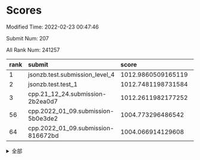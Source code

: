 # Scores

Modified Time: 2022-02-23 00:47:46

Submit Num: 207

All Rank Num: 241257

| rank |               submit               |       score        |       sigma        | pk_num |
| :--- | :--------------------------------- | :----------------- | :----------------- | :----- |
| 1    | jsonzb.test.submission_level_4     | 1012.9860509165119 | 0.7798118931595761 | 4664   |
| 2    | jsonzb.test.test_1                 | 1012.7481198731584 | 0.7845903623161602 | 4658   |
| 3    | cpp.21_12_24.submission-2b2ea0d7   | 1012.2611982177252 | 0.7772742805860287 | 4662   |
| 56   | cpp.2022_01_09.submission-5b0e3de2 | 1004.773296486542  | 0.7262850808665019 | 4660   |
| 64   | cpp.2022_01_09.submission-816672bd | 1004.066914129608  | 0.710719349768678  | 4663   |


<details>
<summary>全部</summary>

| rank |                 submit                 |       score        |       sigma        | pk_num |
| :--- | :------------------------------------- | :----------------- | :----------------- | :----- |
| 1    | jsonzb.test.submission_level_4         | 1012.9860509165119 | 0.7798118931595761 | 4664   |
| 2    | jsonzb.test.test_1                     | 1012.7481198731584 | 0.7845903623161602 | 4658   |
| 3    | cpp.21_12_24.submission-2b2ea0d7       | 1012.2611982177252 | 0.7772742805860287 | 4662   |
| 4    | gobigger.level_3.submission_level_3_34 | 1011.5585843438029 | 0.7874329859885746 | 4659   |
| 5    | gobigger.level_3.submission_level_3_3  | 1011.5547490376504 | 0.7778912538128722 | 4661   |
| 6    | gobigger.level_3.submission_level_3_16 | 1011.3421701590389 | 0.7792817761328032 | 4657   |
| 7    | gobigger.level_3.submission_level_3_37 | 1010.9727829494402 | 0.7727796871450341 | 4665   |
| 8    | gobigger.level_3.submission_level_3_11 | 1010.9701339131634 | 0.7575767327612326 | 4663   |
| 9    | gobigger.level_3.submission_level_3_45 | 1010.957099823929  | 0.7813882131664882 | 4655   |
| 10   | gobigger.level_3.submission_level_3_24 | 1010.9405856152339 | 0.7571487362952658 | 4670   |
| 11   | gobigger.level_3.submission_level_3_20 | 1010.873449717276  | 0.7669938045707146 | 4660   |
| 12   | gobigger.level_3.submission_level_3_35 | 1010.688653026175  | 0.7540204897082123 | 4668   |
| 13   | gobigger.level_3.submission_level_3_32 | 1010.6362454881821 | 0.7506437823376259 | 4664   |
| 14   | gobigger.level_3.submission_level_3_48 | 1010.6169767775032 | 0.766558365199975  | 4661   |
| 15   | gobigger.level_3.submission_level_3_30 | 1010.3418175476488 | 0.7671484553630574 | 4660   |
| 16   | gobigger.level_3.submission_level_3_42 | 1010.3089759844786 | 0.7663349486207467 | 4665   |
| 17   | gobigger.level_3.submission_level_3_1  | 1010.2817455193444 | 0.7679524167538682 | 4662   |
| 18   | gobigger.level_3.submission_level_3_40 | 1010.2789127907373 | 0.7561105516751339 | 4665   |
| 19   | gobigger.level_3.submission_level_3_6  | 1010.2352719588396 | 0.7542149260363444 | 4661   |
| 20   | gobigger.level_3.submission_level_3_47 | 1010.178777681482  | 0.7698472845485471 | 4665   |
| 21   | gobigger.level_3.submission_level_3_14 | 1010.0944016261749 | 0.7624057923896725 | 4662   |
| 22   | gobigger.level_3.submission_level_3_25 | 1010.0501092615773 | 0.7483737735607768 | 4660   |
| 23   | gobigger.level_3.submission_level_3_26 | 1009.985734020736  | 0.7618333188948351 | 4663   |
| 24   | gobigger.level_3.submission_level_3_36 | 1009.9102115611727 | 0.7657656940958577 | 4664   |
| 25   | gobigger.level_3.submission_level_3_21 | 1009.8854851223298 | 0.7501716066695289 | 4664   |
| 26   | gobigger.level_3.submission_level_3_27 | 1009.8653204231841 | 0.749256024567101  | 4660   |
| 27   | gobigger.level_3.submission_level_3_22 | 1009.8574960804842 | 0.7501870015404464 | 4662   |
| 28   | gobigger.level_3.submission_level_3_7  | 1009.7187500545457 | 0.7623474461276646 | 4662   |
| 29   | gobigger.level_3.submission_level_3_23 | 1009.6465682778468 | 0.7685642561882259 | 4658   |
| 30   | gobigger.level_3.submission_level_3_46 | 1009.6398670167193 | 0.7396606031056299 | 4662   |
| 31   | gobigger.level_3.submission_level_3_17 | 1009.5546876910247 | 0.7769452334480524 | 4658   |
| 32   | gobigger.level_3.submission_level_3_41 | 1009.5483456770006 | 0.750045801846602  | 4666   |
| 33   | gobigger.level_3.submission_level_3_5  | 1009.5378735665681 | 0.7311422015414213 | 4660   |
| 34   | gobigger.level_3.submission_level_3_33 | 1009.4547120818979 | 0.7365082679407318 | 4664   |
| 35   | gobigger.level_3.submission_level_3_18 | 1009.4524213146195 | 0.7477937302780399 | 4660   |
| 36   | gobigger.level_3.submission_level_3_4  | 1009.4513081239132 | 0.751005316777571  | 4665   |
| 37   | gobigger.level_3.submission_level_3_19 | 1009.4407084283752 | 0.7560683043208065 | 4661   |
| 38   | gobigger.level_3.submission_level_3_31 | 1009.4345658539125 | 0.754825089481437  | 4663   |
| 39   | gobigger.level_3.submission_level_3_9  | 1009.4334310148763 | 0.7374188581258923 | 4663   |
| 40   | gobigger.level_3.submission_level_3_13 | 1009.3564634409464 | 0.7380052394154871 | 4662   |
| 41   | gobigger.level_3.submission_level_3_29 | 1009.3543347084741 | 0.7561074384910339 | 4664   |
| 42   | gobigger.level_3.submission_level_3_43 | 1009.3077783426818 | 0.7750868829467247 | 4661   |
| 43   | gobigger.level_3.submission_level_3_49 | 1009.2886895238795 | 0.7456913650391348 | 4658   |
| 44   | gobigger.level_3.submission_level_3_8  | 1009.2782945854227 | 0.7708291489886038 | 4662   |
| 45   | gobigger.level_3.submission_level_3_44 | 1009.1870564371749 | 0.7514480414054427 | 4664   |
| 46   | gobigger.level_3.submission_level_3_2  | 1009.0533377707268 | 0.7474826934890869 | 4657   |
| 47   | gobigger.level_3.submission_level_3_38 | 1008.9944628316064 | 0.7605664670224356 | 4660   |
| 48   | gobigger.level_3.submission_level_3_10 | 1008.775591522082  | 0.7470666787976236 | 4666   |
| 49   | gobigger.level_3.submission_level_3_15 | 1008.5628855348535 | 0.7542568519678291 | 4662   |
| 50   | gobigger.level_3.submission_level_3_28 | 1008.4684671859819 | 0.752955575744304  | 4660   |
| 51   | gobigger.level_3.submission_level_3_0  | 1008.3021640860636 | 0.7389432466692485 | 4661   |
| 52   | gobigger.level_3.submission_level_3_39 | 1008.0594570445668 | 0.7362664754444671 | 4660   |
| 53   | gobigger.level_3.submission_level_3_12 | 1007.5338951464104 | 0.7643500110796747 | 4664   |
| 54   | gobigger.level_1.submission_level_1_27 | 1005.6935156628699 | 0.7294035630483712 | 4662   |
| 55   | gobigger.level_1.submission_level_1_32 | 1005.1490592831748 | 0.7208699434216992 | 4659   |
| 56   | cpp.2022_01_09.submission-5b0e3de2     | 1004.773296486542  | 0.7262850808665019 | 4660   |
| 57   | gobigger.level_1.submission_level_1_17 | 1004.7243601336608 | 0.7325788253305601 | 4662   |
| 58   | gobigger.level_1.submission_level_1_23 | 1004.4949920242061 | 0.7325726574712366 | 4661   |
| 59   | gobigger.level_1.submission_level_1_48 | 1004.4942337279296 | 0.7141191592318943 | 4664   |
| 60   | gobigger.level_1.submission_level_1_19 | 1004.437702896201  | 0.7144417029600324 | 4663   |
| 61   | gobigger.level_1.submission_level_1_0  | 1004.3676736690495 | 0.7191001138438723 | 4669   |
| 62   | gobigger.level_1.submission_level_1_5  | 1004.3543389349662 | 0.7100627763439941 | 4662   |
| 63   | gobigger.level_1.submission_level_1_31 | 1004.1144971877522 | 0.720458829509188  | 4657   |
| 64   | cpp.2022_01_09.submission-816672bd     | 1004.066914129608  | 0.710719349768678  | 4663   |
| 65   | gobigger.level_1.submission_level_1_3  | 1004.0344523797605 | 0.7219992524671222 | 4660   |
| 66   | gobigger.level_1.submission_level_1_41 | 1003.8822193745841 | 0.7033704502205924 | 4666   |
| 67   | gobigger.level_1.submission_level_1_49 | 1003.7579228548865 | 0.7205308337092801 | 4662   |
| 68   | gobigger.level_1.submission_level_1_46 | 1003.7454350263115 | 0.7229776952262434 | 4663   |
| 69   | gobigger.level_1.submission_level_1_36 | 1003.7162473498977 | 0.7133086459254951 | 4663   |
| 70   | gobigger.level_1.submission_level_1_28 | 1003.7060210404368 | 0.7080992712925495 | 4666   |
| 71   | gobigger.level_1.submission_level_1_2  | 1003.693266271281  | 0.6979479616770261 | 4661   |
| 72   | gobigger.level_1.submission_level_1_15 | 1003.6500747539828 | 0.7069718097049754 | 4658   |
| 73   | gobigger.level_1.submission_level_1_43 | 1003.6316573070247 | 0.7163260301414194 | 4663   |
| 74   | gobigger.level_1.submission_level_1_30 | 1003.6140817564377 | 0.7148018770924007 | 4660   |
| 75   | gobigger.level_1.submission_level_1_13 | 1003.5895486574857 | 0.7057008169541388 | 4662   |
| 76   | gobigger.level_1.submission_level_1_14 | 1003.5796231687406 | 0.7216685377174772 | 4661   |
| 77   | gobigger.level_1.submission_level_1_20 | 1003.5073280957547 | 0.7115140572565547 | 4666   |
| 78   | gobigger.level_1.submission_level_1_33 | 1003.4408203560304 | 0.7034580854808125 | 4661   |
| 79   | gobigger.level_1.submission_level_1_25 | 1003.3894161135692 | 0.7153832977757539 | 4662   |
| 80   | gobigger.level_1.submission_level_1_7  | 1003.1944537380115 | 0.7218507026106077 | 4664   |
| 81   | gobigger.level_1.submission_level_1_24 | 1003.1912156497408 | 0.7204891790346799 | 4662   |
| 82   | gobigger.level_1.submission_level_1_16 | 1003.1637252083619 | 0.7146456388995601 | 4662   |
| 83   | gobigger.level_1.submission_level_1_18 | 1003.110053836922  | 0.7244698191073484 | 4663   |
| 84   | gobigger.level_1.submission_level_1_35 | 1003.0961979215141 | 0.7214280743212935 | 4658   |
| 85   | gobigger.level_1.submission_level_1_1  | 1003.0946271329861 | 0.7269162854950088 | 4667   |
| 86   | gobigger.level_1.submission_level_1_11 | 1003.0901175523371 | 0.7113093011282082 | 4658   |
| 87   | gobigger.level_1.submission_level_1_12 | 1003.0896971253828 | 0.7118585575429093 | 4660   |
| 88   | gobigger.level_1.submission_level_1_4  | 1003.0764711454375 | 0.7110578291986243 | 4660   |
| 89   | gobigger.level_1.submission_level_1_21 | 1002.9086131335913 | 0.7120803487677784 | 4658   |
| 90   | gobigger.level_1.submission_level_1_26 | 1002.8972597835653 | 0.7057979834453341 | 4663   |
| 91   | gobigger.level_1.submission_level_1_22 | 1002.89225210061   | 0.7081254402759938 | 4661   |
| 92   | gobigger.level_1.submission_level_1_40 | 1002.8779301588728 | 0.7275344636288361 | 4664   |
| 93   | gobigger.level_1.submission_level_1_38 | 1002.8627520823518 | 0.7147319854363309 | 4660   |
| 94   | gobigger.level_1.submission_level_1_9  | 1002.8383578383127 | 0.7191140928541366 | 4658   |
| 95   | gobigger.level_1.submission_level_1_6  | 1002.8368856701424 | 0.7244399706138682 | 4664   |
| 96   | gobigger.level_1.submission_level_1_34 | 1002.6858311529295 | 0.7050608677177063 | 4664   |
| 97   | gobigger.level_1.submission_level_1_37 | 1002.5757686378846 | 0.7126605114174892 | 4658   |
| 98   | gobigger.level_1.submission_level_1_42 | 1002.5595675754728 | 0.7190766146778262 | 4665   |
| 99   | gobigger.level_1.submission_level_1_8  | 1002.5406666620111 | 0.7222931183386327 | 4660   |
| 100  | gobigger.level_1.submission_level_1_44 | 1002.5052292105686 | 0.708946247571331  | 4664   |
| 101  | gobigger.level_1.submission_level_1_29 | 1002.4754028780333 | 0.7171878507721492 | 4664   |
| 102  | gobigger.level_1.submission_level_1_47 | 1002.3468467952498 | 0.7182455022739912 | 4658   |
| 103  | gobigger.level_1.submission_level_1_10 | 1002.2819330490349 | 0.7114525162310306 | 4666   |
| 104  | gobigger.level_1.submission_level_1_39 | 1002.1109021526254 | 0.711291408440932  | 4661   |
| 105  | gobigger.level_1.submission_level_1_45 | 1000.774656180379  | 0.7166171765638408 | 4659   |
| 106  | gobigger.random.submission_random_18   | 998.2253491483431  | 0.7066556068924696 | 4664   |
| 107  | gobigger.random.submission_random_11   | 997.387026143125   | 0.7083562190640375 | 4659   |
| 108  | gobigger.random.submission_random_30   | 997.1744269134407  | 0.7059561026204741 | 4662   |
| 109  | gobigger.random.submission_random_42   | 997.0949994411021  | 0.7139658813641514 | 4661   |
| 110  | gobigger.random.submission_random_3    | 997.0445055290515  | 0.7030511329066911 | 4656   |
| 111  | gobigger.random.submission_random_5    | 996.86115711317    | 0.7262049082732249 | 4664   |
| 112  | gobigger.random.submission_random_38   | 996.7915459686378  | 0.7025777468817853 | 4655   |
| 113  | gobigger.random.submission_random_9    | 996.6794806341763  | 0.7020384384619704 | 4662   |
| 114  | gobigger.random.submission_random_2    | 996.6618446227922  | 0.7144765357470088 | 4661   |
| 115  | gobigger.random.submission_random_10   | 996.6299915620131  | 0.7027039365833685 | 4663   |
| 116  | gobigger.random.submission_random_6    | 996.3957171941329  | 0.7102784045947944 | 4659   |
| 117  | gobigger.random.submission_random_27   | 996.3093184416127  | 0.7195057481066935 | 4665   |
| 118  | gobigger.random.submission_random_19   | 996.2754521666508  | 0.7130512157436228 | 4660   |
| 119  | gobigger.random.submission_random_8    | 996.2449898126542  | 0.7222962074725638 | 4657   |
| 120  | gobigger.random.submission_random_23   | 996.2246340709847  | 0.7122355734194573 | 4662   |
| 121  | gobigger.random.submission_random_17   | 996.199526658122   | 0.7115857790691725 | 4662   |
| 122  | gobigger.random.submission_random_32   | 996.1596144111131  | 0.7013408406037015 | 4661   |
| 123  | gobigger.random.submission_random_36   | 996.1575372007006  | 0.7105851067423467 | 4659   |
| 124  | gobigger.random.submission_random_37   | 996.1331649883335  | 0.7067305937442655 | 4665   |
| 125  | gobigger.random.submission_random_41   | 996.0951649679158  | 0.7140194921866178 | 4662   |
| 126  | gobigger.random.submission_random_40   | 996.0588222366183  | 0.7143000870622227 | 4662   |
| 127  | gobigger.random.submission_random_29   | 996.0056720370284  | 0.70487030821065   | 4660   |
| 128  | gobigger.random.submission_random_22   | 996.0024677635402  | 0.7122766547436952 | 4661   |
| 129  | gobigger.random.submission_random_48   | 995.9997639533342  | 0.7013321006194024 | 4668   |
| 130  | gobigger.random.submission_random_12   | 995.995558153323   | 0.7175076637012932 | 4666   |
| 131  | gobigger.random.submission_random_43   | 995.9923956375958  | 0.7088520083404442 | 4660   |
| 132  | gobigger.random.submission_random_44   | 995.9805582010414  | 0.6937670875474422 | 4664   |
| 133  | gobigger.random.submission_random_4    | 995.9568503390657  | 0.7002652064946915 | 4660   |
| 134  | gobigger.random.submission_random_39   | 995.8747908630683  | 0.7068805296801615 | 4662   |
| 135  | gobigger.random.submission_random_24   | 995.8061994540266  | 0.7387100891638437 | 4662   |
| 136  | gobigger.random.submission_random_46   | 995.7783656123372  | 0.7020670276085879 | 4656   |
| 137  | gobigger.random.submission_random_45   | 995.5729480607356  | 0.7071022088621013 | 4659   |
| 138  | gobigger.random.submission_random_0    | 995.542713651875   | 0.7226368425954596 | 4662   |
| 139  | gobigger.random.submission_random_7    | 995.5343297619389  | 0.7187537025501936 | 4660   |
| 140  | gobigger.random.submission_random_15   | 995.4806232357016  | 0.7115525202573368 | 4664   |
| 141  | gobigger.random.submission_random_33   | 995.4682518829625  | 0.7025340622289058 | 4663   |
| 142  | gobigger.random.submission_random_35   | 995.4534028354543  | 0.699007082737049  | 4665   |
| 143  | gobigger.random.submission_random_1    | 995.4523284309903  | 0.7166332272633855 | 4662   |
| 144  | gobigger.random.submission_random_21   | 995.4283426283574  | 0.7220827400628876 | 4661   |
| 145  | gobigger.random.submission_random_16   | 995.3938582516665  | 0.7057009054043053 | 4665   |
| 146  | gobigger.random.submission_random_49   | 995.3782796441174  | 0.7112258800199933 | 4663   |
| 147  | gobigger.random.submission_random_34   | 995.2248425636557  | 0.7114071051262282 | 4659   |
| 148  | gobigger.random.submission_random_20   | 995.2131002371366  | 0.7344802169343702 | 4657   |
| 149  | gobigger.random.submission_random_47   | 995.1827415012709  | 0.7074644270045142 | 4664   |
| 150  | gobigger.random.submission_random_26   | 995.1600103024855  | 0.7211093363243576 | 4658   |
| 151  | gobigger.random.submission_random_31   | 995.0944176404907  | 0.7312458924839628 | 4663   |
| 152  | gobigger.random.submission_random_14   | 995.0768835009203  | 0.7087544618264946 | 4666   |
| 153  | gobigger.random.submission_random_25   | 994.6550745991071  | 0.7118701898271805 | 4662   |
| 154  | gobigger.random.submission_random_13   | 994.539519754753   | 0.7052716089271216 | 4662   |
| 155  | gobigger.random.submission_random_28   | 994.237476184816   | 0.7281610558877448 | 4660   |
| 156  | gobigger.level_2.submission_level_2_4  | 994.1117953155807  | 0.7243271363652728 | 4661   |
| 157  | gobigger.level_2.submission_level_2_22 | 993.9508779439819  | 0.753899482371388  | 4665   |
| 158  | gobigger.level_2.submission_level_2_1  | 993.6471809372293  | 0.7269609633329293 | 4659   |
| 159  | gobigger.level_2.submission_level_2_21 | 993.4121490275367  | 0.7194019188559155 | 4665   |
| 160  | gobigger.level_2.submission_level_2_43 | 993.3907758524485  | 0.7405694339925238 | 4663   |
| 161  | gobigger.level_2.submission_level_2_36 | 993.3383734560775  | 0.729790329742514  | 4665   |
| 162  | gobigger.level_2.submission_level_2_33 | 993.2514886215512  | 0.7384916320897428 | 4661   |
| 163  | gobigger.level_2.submission_level_2_25 | 993.0891293273477  | 0.7297952623209834 | 4666   |
| 164  | gobigger.level_2.submission_level_2_11 | 993.0597575384116  | 0.728325353408777  | 4662   |
| 165  | gobigger.level_2.submission_level_2_20 | 992.9508010487868  | 0.7608436974491017 | 4667   |
| 166  | gobigger.level_2.submission_level_2_23 | 992.8211630444074  | 0.7263786315138464 | 4660   |
| 167  | gobigger.level_2.submission_level_2_3  | 992.6970097681474  | 0.7356954753170428 | 4662   |
| 168  | gobigger.level_2.submission_level_2_14 | 992.6254357114774  | 0.7455422916330874 | 4665   |
| 169  | gobigger.level_2.submission_level_2_6  | 992.5528393155271  | 0.7432692047471353 | 4662   |
| 170  | gobigger.level_2.submission_level_2_5  | 992.5423521544269  | 0.7481830552083465 | 4667   |
| 171  | gobigger.level_2.submission_level_2_10 | 992.5172231759602  | 0.7606319188380073 | 4662   |
| 172  | gobigger.level_2.submission_level_2_34 | 992.5010995723446  | 0.7389958641161427 | 4657   |
| 173  | gobigger.level_2.submission_level_2_30 | 992.4670020342356  | 0.7475202081573954 | 4665   |
| 174  | gobigger.level_2.submission_level_2_17 | 992.3999831926437  | 0.7698472641751641 | 4654   |
| 175  | gobigger.level_2.submission_level_2_46 | 992.398012381598   | 0.7451637521146677 | 4663   |
| 176  | gobigger.level_2.submission_level_2_16 | 992.3321435265939  | 0.7318075105192123 | 4661   |
| 177  | gobigger.level_2.submission_level_2_7  | 992.2867713910099  | 0.7439008134224835 | 4663   |
| 178  | gobigger.level_2.submission_level_2_39 | 992.2749307844186  | 0.744452009576648  | 4658   |
| 179  | gobigger.level_2.submission_level_2_0  | 992.2667099823631  | 0.7345114863109466 | 4662   |
| 180  | gobigger.level_2.submission_level_2_18 | 992.2401352409697  | 0.7408750594915975 | 4656   |
| 181  | gobigger.level_2.submission_level_2_15 | 992.1977314944041  | 0.7498037977365042 | 4669   |
| 182  | gobigger.level_2.submission_level_2_42 | 992.1272300992006  | 0.7669405800396414 | 4666   |
| 183  | gobigger.level_2.submission_level_2_2  | 992.1269517411753  | 0.7288577988776261 | 4663   |
| 184  | gobigger.level_2.submission_level_2_28 | 991.9680655045657  | 0.7528884841931935 | 4665   |
| 185  | gobigger.level_2.submission_level_2_49 | 991.9546620150418  | 0.7390456908411054 | 4661   |
| 186  | gobigger.level_2.submission_level_2_47 | 991.9085008666784  | 0.7474486710913776 | 4663   |
| 187  | gobigger.level_2.submission_level_2_27 | 991.8776153542243  | 0.7647700498912746 | 4664   |
| 188  | gobigger.level_2.submission_level_2_24 | 991.8522370195153  | 0.7435436069849805 | 4662   |
| 189  | gobigger.level_2.submission_level_2_29 | 991.8161910776811  | 0.7462251762527746 | 4660   |
| 190  | gobigger.level_2.submission_level_2_48 | 991.744975206684   | 0.7338662057729041 | 4668   |
| 191  | gobigger.level_2.submission_level_2_32 | 991.7410764137289  | 0.753500458105922  | 4659   |
| 192  | gobigger.level_2.submission_level_2_31 | 991.7146766818364  | 0.7491656085990048 | 4665   |
| 193  | gobigger.level_2.submission_level_2_8  | 991.672523228734   | 0.7540093225325656 | 4663   |
| 194  | gobigger.level_2.submission_level_2_9  | 991.6247843862872  | 0.7400756456896156 | 4659   |
| 195  | gobigger.level_2.submission_level_2_45 | 991.5916985239289  | 0.7541343081719124 | 4662   |
| 196  | gobigger.level_2.submission_level_2_13 | 991.5171454211157  | 0.7549921930494929 | 4667   |
| 197  | gobigger.level_2.submission_level_2_12 | 991.4116279961603  | 0.7529566768224467 | 4666   |
| 198  | gobigger.level_2.submission_level_2_41 | 991.3789242606092  | 0.7418950245129426 | 4662   |
| 199  | gobigger.level_2.submission_level_2_35 | 991.1869678021146  | 0.7636824049343599 | 4664   |
| 200  | gobigger.level_2.submission_level_2_19 | 991.1848450753348  | 0.7478911947449348 | 4661   |
| 201  | gobigger.level_2.submission_level_2_37 | 991.169163202184   | 0.7474695614666135 | 4666   |
| 202  | gobigger.level_2.submission_level_2_38 | 991.0350988648682  | 0.7591360059525075 | 4662   |
| 203  | gobigger.level_2.submission_level_2_44 | 990.8273289087952  | 0.7476696655242023 | 4657   |
| 204  | gobigger.level_2.submission_level_2_26 | 990.8243977526757  | 0.7767893189384757 | 4659   |
| 205  | gobigger.level_2.submission_level_2_40 | 990.4380919935204  | 0.7807221424672137 | 4663   |
| 206  | gobigger.none.submission_none_0        | 978.4798629735045  | 1.2531806402718906 | 4665   |
| 207  | gobigger.none.submission_none_1        | 976.0784974489318  | 1.43985637689301   | 4664   |

</details>